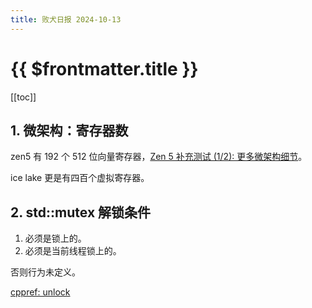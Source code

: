 ```yaml
---
title: 败犬日报 2024-10-13
---
```


# {{ $frontmatter.title }}

[[toc]]

## 1. 微架构：寄存器数

zen5 有 192 个 512 位向量寄存器，[Zen 5 补充测试 (1/2): 更多微架构细节](https://blog.hjc.im/zen-5-more-details-1.html)。

ice lake 更是有四百个虚拟寄存器。

## 2. std::mutex 解锁条件

1. 必须是锁上的。
2. 必须是当前线程锁上的。

否则行为未定义。

[cppref: unlock](https://en.cppreference.com/w/cpp/thread/mutex/unlock)
